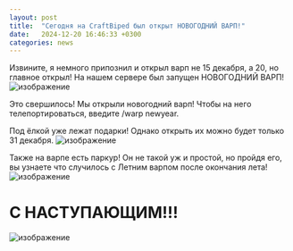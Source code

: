 ```yaml
---
layout: post
title:  "Сегодня на CraftBiped был открыт НОВОГОДНИЙ ВАРП!"
date:   2024-12-20 16:46:33 +0300
categories: news
---
```

Извините, я немного припознил и открыл варп не 15 декабря, а 20, но главное открыл! 
На нашем сервере был запущен НОВОГОДНИЙ ВАРП!
![изображение](https://github.com/user-attachments/assets/4342a863-fe92-4899-942f-9bc2767c8f24)

Это свершилось! Мы открыли новогодний варп! Чтобы на него телепортироваться, введите /warp newyear.

Под ёлкой уже лежат подарки! Однако открыть их можно будет только 31 декабря.
![изображение](https://github.com/user-attachments/assets/f96cec4d-d839-4c6b-9b5a-4d9ca7626e77)

Также на варпе есть паркур! Он не такой уж и простой, но пройдя его, вы узнаете что случилось с Летним варпом после окончания лета!
![изображение](https://github.com/user-attachments/assets/eb2e2ac8-57f8-4396-b580-d88ed61ae33d)


# С НАСТУПАЮЩИМ!!!
![изображение](https://github.com/user-attachments/assets/351a15a3-cec9-4b7b-8781-3f64fc503b20)
